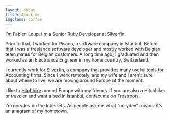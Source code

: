 ```yaml
---
layout: about
title: About me
imgclass: coffee
---
```


<p class="lead" markdown="1">I’m Fabien Loup. I'm a Senior Ruby Developer at Silverfin.</p>

Prior to that, I worked for Pisano, a software company in Istanbul. Before that I was a freelance software developer and mostly worked with Belgian team mates for Belgian customers. A long time ago, I graduated and then worked as an Electronics Engineer in my home country, Switzerland.

I currently work for [Silverfin](https://www.silverfin.com/en), a company that provides many useful tools for Accounting firms. Since I work remotely, and my wife and I aren't sure about where to live, we are moving around Europe at the moment.

I like to [Hitchhike](https://www.somewherexpress.com) around Europe with my friends. If you are also a Hitchhiker or traveler and want a bed in Istanbul, contact me on [Trustroots](https://www.trustroots.org/profile/redfox).

I'm norydev on the Internets. As people ask me what “norydev” means: it's an anagram of my [hometown](https://en.wikipedia.org/wiki/Yverdon-les-Bains).
